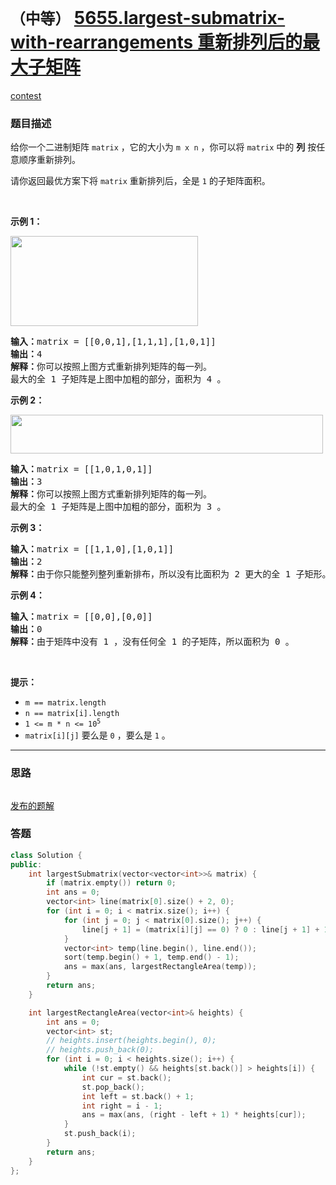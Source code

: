 # `（中等）` [5655.largest-submatrix-with-rearrangements 重新排列后的最大子矩阵](https://leetcode-cn.com/problems/largest-submatrix-with-rearrangements/)

[contest](https://leetcode-cn.com/contest/weekly-contest-224/problems/largest-submatrix-with-rearrangements/)

### 题目描述
<div class="notranslate"><p>给你一个二进制矩阵&nbsp;<code>matrix</code>&nbsp;，它的大小为&nbsp;<code>m x n</code>&nbsp;，你可以将 <code>matrix</code>&nbsp;中的 <strong>列</strong>&nbsp;按任意顺序重新排列。</p>

<p>请你返回最优方案下将 <code>matrix</code>&nbsp;重新排列后，全是 <code>1</code>&nbsp;的子矩阵面积。</p>

<p>&nbsp;</p>

<p><strong>示例 1：</strong></p>

<p><strong><img style="width: 300px; height: 144px;" src="https://assets.leetcode-cn.com/aliyun-lc-upload/uploads/2021/01/17/screenshot-2020-12-30-at-40536-pm.png" alt=""></strong></p>

<pre><b>输入：</b>matrix = [[0,0,1],[1,1,1],[1,0,1]]
<b>输出：</b>4
<b>解释：</b>你可以按照上图方式重新排列矩阵的每一列。
最大的全 1 子矩阵是上图中加粗的部分，面积为 4 。
</pre>

<p><strong>示例 2：</strong></p>

<p><img style="width: 500px; height: 62px;" src="https://assets.leetcode-cn.com/aliyun-lc-upload/uploads/2021/01/17/screenshot-2020-12-30-at-40852-pm.png" alt=""></p>

<pre><b>输入：</b>matrix = [[1,0,1,0,1]]
<b>输出：</b>3
<b>解释：</b>你可以按照上图方式重新排列矩阵的每一列。
最大的全 1 子矩阵是上图中加粗的部分，面积为 3 。
</pre>

<p><strong>示例 3：</strong></p>

<pre><b>输入：</b>matrix = [[1,1,0],[1,0,1]]
<b>输出：</b>2
<b>解释：</b>由于你只能整列整列重新排布，所以没有比面积为 2 更大的全 1 子矩形。</pre>

<p><strong>示例 4：</strong></p>

<pre><b>输入：</b>matrix = [[0,0],[0,0]]
<b>输出：</b>0
<b>解释：</b>由于矩阵中没有 1 ，没有任何全 1 的子矩阵，所以面积为 0 。</pre>

<p>&nbsp;</p>

<p><strong>提示：</strong></p>

<ul>
	<li><code>m == matrix.length</code></li>
	<li><code>n == matrix[i].length</code></li>
	<li><code>1 &lt;= m * n &lt;= 10<sup>5</sup></code></li>
	<li><code>matrix[i][j]</code>&nbsp;要么是&nbsp;<code>0</code>&nbsp;，要么是&nbsp;<code>1</code> 。</li>
</ul>
</div>

---
### 思路
```
```

[发布的题解](https://leetcode-cn.com/problems/largest-submatrix-with-rearrangements/solution/largest-submatrix-with-rearrangements-by-twa9/)

### 答题
``` C++
class Solution {
public:
    int largestSubmatrix(vector<vector<int>>& matrix) {
        if (matrix.empty()) return 0;
        int ans = 0;
        vector<int> line(matrix[0].size() + 2, 0);
        for (int i = 0; i < matrix.size(); i++) {
            for (int j = 0; j < matrix[0].size(); j++) {
                line[j + 1] = (matrix[i][j] == 0) ? 0 : line[j + 1] + 1;
            }
            vector<int> temp(line.begin(), line.end());
            sort(temp.begin() + 1, temp.end() - 1);
            ans = max(ans, largestRectangleArea(temp));
        }
        return ans;
    }

    int largestRectangleArea(vector<int>& heights) {
        int ans = 0;
        vector<int> st;
        // heights.insert(heights.begin(), 0);
        // heights.push_back(0);
        for (int i = 0; i < heights.size(); i++) {
            while (!st.empty() && heights[st.back()] > heights[i]) {
                int cur = st.back();
                st.pop_back();
                int left = st.back() + 1;
                int right = i - 1;
                ans = max(ans, (right - left + 1) * heights[cur]);
            }
            st.push_back(i);
        }
        return ans;
    }
};
```




